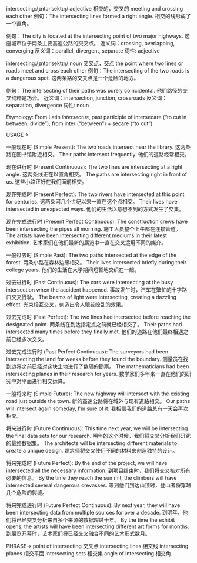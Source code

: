 intersecting:/ˌɪntərˈsektɪŋ/
adjective
相交的，交叉的
meeting and crossing each other
例句：The intersecting lines formed a right angle.  相交的线形成了一个直角。

例句：The city is located at the intersecting point of two major highways.  这座城市位于两条主要高速公路的交叉点。
近义词：crossing, overlapping, converging
反义词：parallel, divergent, separate
词性: adjective


intersecting:/ˌɪntərˈsektɪŋ/
noun
交叉点，交点
the point where two lines or roads meet and cross each other
例句：The intersecting of the two roads is a dangerous spot. 这两条路的交叉点是一个危险的地方。

例句：The intersecting of their paths was purely coincidental.  他们路径的交叉纯粹是巧合。
近义词：intersection, junction, crossroads
反义词：separation, divergence
词性: noun


Etymology:  From Latin *intersectus*, past participle of intersecare (“to cut in between, divide”), from inter (“between”) + secare (“to cut”).

USAGE->

一般现在时 (Simple Present):
The two roads intersect near the library. 这两条路在图书馆附近相交。
Their paths intersect frequently. 他们的道路经常相交。


现在进行时 (Present Continuous):
The two lines are intersecting at a right angle.  这两条线正在以直角相交。
The paths are intersecting right in front of us.  这些小路正好在我们面前相交。


现在完成时 (Present Perfect):
The two rivers have intersected at this point for centuries.  这两条河几个世纪以来一直在这个点相交。
Their lives have intersected in unexpected ways.  他们的生活以意想不到的方式发生了交集。


现在完成进行时 (Present Perfect Continuous):
The construction crews have been intersecting the pipes all morning.  施工人员整个上午都在连接管道。
The artists have been intersecting different mediums in their latest exhibition.  艺术家们在他们最新的展览中一直在交叉运用不同的媒介。


一般过去时 (Simple Past):
The two paths intersected at the edge of the forest.  两条小路在森林边缘相交。
Their lives intersected briefly during their college years. 他们的生活在大学期间短暂地交织在一起。


过去进行时 (Past Continuous):
The cars were intersecting at the busy intersection when the accident happened.  事故发生时，汽车在繁忙的十字路口交叉行驶。
The beams of light were intersecting, creating a dazzling effect.  光束相互交叉，创造出令人眼花缭乱的效果。


过去完成时 (Past Perfect):
The two lines had intersected before reaching the designated point.  两条线在到达指定点之前就已经相交了。
Their paths had intersected many times before they finally met. 他们的道路在他们最终相遇之前已经多次交叉。


过去完成进行时 (Past Perfect Continuous):
The surveyors had been intersecting the land for weeks before they found the boundary.  测量员在找到边界之前已经对这块土地进行了数周的勘察。
The mathematicians had been intersecting planes in their research for years.  数学家们多年来一直在他们的研究中对平面进行相交运算。


一般将来时 (Simple Future):
The new highway will intersect with the existing road just outside the town.  新的高速公路将在城外与现有道路相交。
Our paths will intersect again someday, I'm sure of it.  我相信我们的道路总有一天会再次相交。


将来进行时 (Future Continuous):
This time next year, we will be intersecting the final data sets for our research.  明年的这个时候，我们将交叉分析我们研究的最终数据集。
The architects will be intersecting different materials to create a unique design.  建筑师将交叉使用不同的材料来创造独特的设计。


将来完成时 (Future Perfect):
By the end of the project, we will have intersected all the necessary information.  到项目结束时，我们将交叉核对所有必要的信息。
By the time they reach the summit, the climbers will have intersected several dangerous crevasses.  等到他们到达山顶时，登山者将穿越几个危险的裂缝。


将来完成进行时 (Future Perfect Continuous):
By next year, they will have been intersecting data from multiple sources for over a decade.  到明年，他们将已经交叉分析来自多个来源的数据超过十年。
By the time the exhibit opens, the artists will have been intersecting different art forms for months.  到展览开幕时，艺术家们将已经交叉融合不同的艺术形式数月。


PHRASE->
point of intersecting 交叉点
intersecting lines 相交线
intersecting planes 相交平面
intersecting sets 相交集
angle of intersecting 相交角
